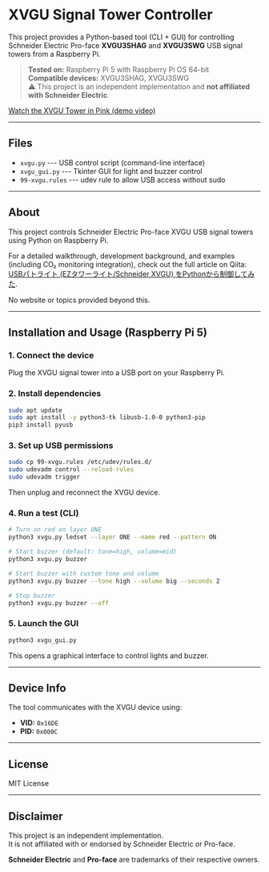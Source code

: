 # XVGU Signal Tower Controller

This project provides a Python-based tool (CLI + GUI) for controlling
Schneider Electric Pro-face **XVGU3SHAG** and **XVGU3SWG** USB signal
towers from a Raspberry Pi.

> **Tested on:** Raspberry Pi 5 with Raspberry Pi OS 64-bit\
> **Compatible devices:** XVGU3SHAG, XVGU3SWG\
> ⚠️ This project is an independent implementation and **not affiliated
> with Schneider Electric**.

[Watch the XVGU Tower in Pink (demo video)](https://x.com/zensynth/status/1962495377539793040)

------------------------------------------------------------------------

## Files

-   `xvgu.py` --- USB control script (command-line interface)
-   `xvgu_gui.py` --- Tkinter GUI for light and buzzer control
-   `99-xvgu.rules` --- udev rule to allow USB access without sudo

------------------------------------------------------------------------

## About

This project controls Schneider Electric Pro-face XVGU USB signal towers using Python on Raspberry Pi.

For a detailed walkthrough, development background, and examples (including CO₂ monitoring integration), 
check out the full article on Qiita: [USBパトライト (EZタワーライト/Schneider XVGU) をPythonから制御してみた](https://qiita.com/zeninputfail/items/863bebec9e354a6eb484).

No website or topics provided beyond this.

------------------------------------------------------------------------

## Installation and Usage (Raspberry Pi 5)

### 1. Connect the device

Plug the XVGU signal tower into a USB port on your Raspberry Pi.

### 2. Install dependencies

```bash
sudo apt update
sudo apt install -y python3-tk libusb-1.0-0 python3-pip
pip3 install pyusb
```

### 3. Set up USB permissions

```bash
sudo cp 99-xvgu.rules /etc/udev/rules.d/
sudo udevadm control --reload-rules
sudo udevadm trigger
```

Then unplug and reconnect the XVGU device.

### 4. Run a test (CLI)

```bash
# Turn on red on layer ONE
python3 xvgu.py ledset --layer ONE --name red --pattern ON

# Start buzzer (default: tone=high, volume=mid)
python3 xvgu.py buzzer

# Start buzzer with custom tone and volume
python3 xvgu.py buzzer --tone high --volume big --seconds 2

# Stop buzzer
python3 xvgu.py buzzer --off
```

### 5. Launch the GUI

```bash
python3 xvgu_gui.py
```

This opens a graphical interface to control lights and buzzer.

------------------------------------------------------------------------

## Device Info

The tool communicates with the XVGU device using: 
- **VID:** `0x16DE`
- **PID:** `0x000C`

------------------------------------------------------------------------

## License

MIT License

------------------------------------------------------------------------

## Disclaimer

This project is an independent implementation.  
It is not affiliated with or endorsed by Schneider Electric or Pro-face.

**Schneider Electric** and **Pro-face** are trademarks of their respective owners.
